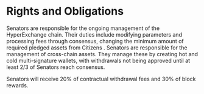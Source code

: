 # Rights and Obligations

Senators are responsible for the ongoing management of the HyperExchange chain. Their duties include modifying parameters and processing fees through consensus, changing the minimum amount of required pledged assets from Citizens
. 
Senators are responsible for the management of cross-chain assets. They manage these by creating hot and cold multi-signature wallets, with withdrawals not being approved until at least 2/3 of Senators reach consensus.

Senators will receive 20% of contractual withdrawal fees and 30% of block rewards.

